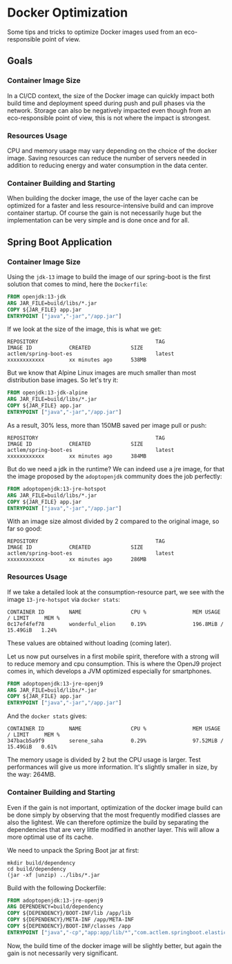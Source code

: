 # Docker Optimization

Some tips and tricks to optimize Docker images used from an eco-responsible point of view.

## Goals

### Container Image Size

In a CI/CD context, the size of the Docker image can quickly impact both build time and deployment speed during push and pull phases via the network. 
Storage can also be negatively impacted even though from an eco-responsible point of view, this is not where the impact is strongest.

### Resources Usage

CPU and memory usage may vary depending on the choice of the docker image. 
Saving resources can reduce the number of servers needed in addition to reducing energy and water consumption in the data center.

### Container Building and Starting

When building the docker image, the use of the layer cache can be optimized for a faster and less resource-intensive build and can improve container startup. 
Of course the gain is not necessarily huge but the implementation can be very simple and is done once and for all.

## Spring Boot Application

### Container Image Size

Using the `jdk-13` image to build the image of our spring-boot is the first solution that comes to mind, here the `Dockerfile`:
```dockerfile
FROM openjdk:13-jdk
ARG JAR_FILE=build/libs/*.jar
COPY ${JAR_FILE} app.jar
ENTRYPOINT ["java","-jar","/app.jar"]
```

If we look at the size of the image, this is what we get:

```shell script
REPOSITORY                                      TAG                 IMAGE ID            CREATED             SIZE
actlem/spring-boot-es                           latest              xxxxxxxxxxxx        xx minutes ago      538MB
```

But we know that Alpine Linux images are much smaller than most distribution base images. So let's try it:

```dockerfile
FROM openjdk:13-jdk-alpine
ARG JAR_FILE=build/libs/*.jar
COPY ${JAR_FILE} app.jar
ENTRYPOINT ["java","-jar","/app.jar"]
```

As a result, 30% less, more than 150MB saved per image pull or push:

```shell script
REPOSITORY                                      TAG                 IMAGE ID            CREATED             SIZE
actlem/spring-boot-es                           latest              xxxxxxxxxxxx        xx minutes ago      384MB
```

But do we need a jdk in the runtime? 
We can indeed use a jre image, for that the image proposed by the `adoptopenjdk` community does the job perfectly:

```dockerfile
FROM adoptopenjdk:13-jre-hotspot
ARG JAR_FILE=build/libs/*.jar
COPY ${JAR_FILE} app.jar
ENTRYPOINT ["java","-jar","/app.jar"]
```

With an image size almost divided by 2 compared to the original image, so far so good:

```shell script
REPOSITORY                                      TAG                 IMAGE ID            CREATED             SIZE
actlem/spring-boot-es                           latest              xxxxxxxxxxxx        xx minutes ago      286MB
```

### Resources Usage

If we take a detailed look at the consumption-resource part, we see with the image `13-jre-hotspot` via `docker stats`:

```shell script
CONTAINER ID        NAME                CPU %               MEM USAGE / LIMIT     MEM % 
0c17ef4fef78        wonderful_elion     0.19%               196.8MiB / 15.49GiB   1.24% 
```

These values are obtained without loading (coming later).

Let us now put ourselves in a first mobile spirit, therefore with a strong will to reduce memory and cpu consumption. 
This is where the OpenJ9 project comes in, which develops a JVM optimized especially for smartphones.

```dockerfile
FROM adoptopenjdk:13-jre-openj9
ARG JAR_FILE=build/libs/*.jar
COPY ${JAR_FILE} app.jar
ENTRYPOINT ["java","-jar","/app.jar"]
```

And the `docker stats` gives:

```shell script
CONTAINER ID        NAME                CPU %               MEM USAGE / LIMIT     MEM % 
347bacb5a9f9        serene_saha         0.29%               97.52MiB / 15.49GiB   0.61% 
```

The memory usage is divided by 2 but the CPU usage is larger. Test performances will give us more information.
It's slightly smaller in size, by the way: 264MB.

### Container Building and Starting

Even if the gain is not important, optimization of the docker image build can be done simply by observing that the most frequently modified classes are also the lightest.
We can therefore optimize the build by separating the dependencies that are very little modified in another layer. This will allow a more optimal use of its cache.

We need to unpack the Spring Boot jar at first:

```shell script
mkdir build/dependency
cd build/dependency
(jar -xf |unzip) ../libs/*.jar
```

Build with the following Dockerfile:

```dockerfile
FROM adoptopenjdk:13-jre-openj9
ARG DEPENDENCY=build/dependency
COPY ${DEPENDENCY}/BOOT-INF/lib /app/lib
COPY ${DEPENDENCY}/META-INF /app/META-INF
COPY ${DEPENDENCY}/BOOT-INF/classes /app
ENTRYPOINT ["java","-cp","app:app/lib/*","com.actlem.springboot.elasticsearch.ElasticsearchApplication"]
```

Now, the build time of the docker image will be slightly better, but again the gain is not necessarily very significant.



